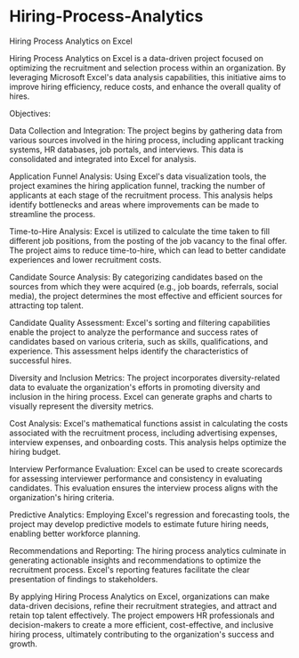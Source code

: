 # Hiring-Process-Analytics
Hiring Process Analytics on Excel

Hiring Process Analytics on Excel is a data-driven project focused on optimizing the recruitment and selection process within an organization. By leveraging Microsoft Excel's data analysis capabilities, this initiative aims to improve hiring efficiency, reduce costs, and enhance the overall quality of hires.

Objectives:

Data Collection and Integration: The project begins by gathering data from various sources involved in the hiring process, including applicant tracking systems, HR databases, job portals, and interviews. This data is consolidated and integrated into Excel for analysis.

Application Funnel Analysis: Using Excel's data visualization tools, the project examines the hiring application funnel, tracking the number of applicants at each stage of the recruitment process. This analysis helps identify bottlenecks and areas where improvements can be made to streamline the process.

Time-to-Hire Analysis: Excel is utilized to calculate the time taken to fill different job positions, from the posting of the job vacancy to the final offer. The project aims to reduce time-to-hire, which can lead to better candidate experiences and lower recruitment costs.

Candidate Source Analysis: By categorizing candidates based on the sources from which they were acquired (e.g., job boards, referrals, social media), the project determines the most effective and efficient sources for attracting top talent.

Candidate Quality Assessment: Excel's sorting and filtering capabilities enable the project to analyze the performance and success rates of candidates based on various criteria, such as skills, qualifications, and experience. This assessment helps identify the characteristics of successful hires.

Diversity and Inclusion Metrics: The project incorporates diversity-related data to evaluate the organization's efforts in promoting diversity and inclusion in the hiring process. Excel can generate graphs and charts to visually represent the diversity metrics.

Cost Analysis: Excel's mathematical functions assist in calculating the costs associated with the recruitment process, including advertising expenses, interview expenses, and onboarding costs. This analysis helps optimize the hiring budget.

Interview Performance Evaluation: Excel can be used to create scorecards for assessing interviewer performance and consistency in evaluating candidates. This evaluation ensures the interview process aligns with the organization's hiring criteria.

Predictive Analytics: Employing Excel's regression and forecasting tools, the project may develop predictive models to estimate future hiring needs, enabling better workforce planning.

Recommendations and Reporting: The hiring process analytics culminate in generating actionable insights and recommendations to optimize the recruitment process. Excel's reporting features facilitate the clear presentation of findings to stakeholders.

By applying Hiring Process Analytics on Excel, organizations can make data-driven decisions, refine their recruitment strategies, and attract and retain top talent effectively. The project empowers HR professionals and decision-makers to create a more efficient, cost-effective, and inclusive hiring process, ultimately contributing to the organization's success and growth.
